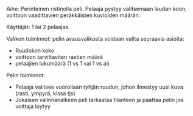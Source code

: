 Aihe: Perinteinen ristinolla peli. Pelaaja pystyy valitsemaan laudan koon, voittoon vaadittavien peräkkäisten kuvioiden määrän.

Käyttäjät: 1 tai 2 pelaajaa

Valikon toiminnot: pelin avausvalikosta voidaan valita seuraavia asioita:
  - Ruudokon koko
  - voittoon tarvittaviten rastien määrä
  - pelaajien lukumäärä (1 vs 1 vai 1 vs ai)
  
Pelin toiminnot:
  - Pelaaja valitsee vuorollaan tyhjän ruudun, johon ilmestyy uusi kuva (rasti, ympyrä, kissa tjs)
  - Jokaisen valinnanalkeen peli tarkastaa tilanteen ja paattaa pelin jos voittaja loytyy
